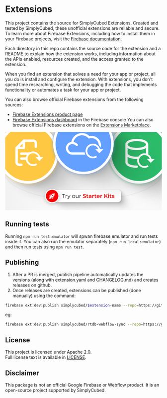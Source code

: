 # Extensions

This project contains the source for SimplyCubed Extensions. Created and tested by SimplyCubed, these unofficial extensions are reliable and secure. To learn more about Firebase Extensions, including how to install them in your Firebase projects, visit the [Firebase documentation](https://firebase.google.com/docs/extensions).

Each directory in this repo contains the source code for the extension and a README to explain how the extension works, including information about the APIs enabled, resources created, and the access granted to the extension.

When you find an extension that solves a need for your app or project, all you do is install and configure the extension. With extensions, you don't spend time researching, writing, and debugging the code that implements functionality or automates a task for your app or project.

You can also browse official Firebase extensions from the following sources:

- [Firebase Extensions product page](https://firebase.google.com/products/extensions)
- [Firebase Extensions dashboard](https://console.firebase.google.com/project/_/extensions/) in the Firebase console
  You can also browse official Firebase extensions on the [Extensions Marketplace](https://extensions.dev).

[![SimplyCubed Extensions: Starter Kits](starter-kits.png)](https://webevents.dev/)

## Running tests

Running `npm run test:emulator` will spwan firebase emulator and run tests inside it.
You can also run the emulator separately (`npm run local:emulator`) and then run tests using `npm run test`.

## Publishing

1. After a PR is merged, publish pipeline automatically updates the versions (along with extension.yaml and CHANGELOG.md) and creates releases on github.
2. Once releases are created, extensions can be published (done manually) using the command:

```bash
firebase ext:dev:publish simplycubed/$extension-name --repo=https://github.com/simplycubed/extensions --root=$extension-name --ref=$extension-release-tag
```

eg:

```bash
firebase ext:dev:publish simplycubed/rtdb-webflow-sync --repo=https://github.com/simplycubed/extensions --root=rtdb-webflow-sync --ref=rtdb-webflow-sync@0.2.4
```

## License

This project is licensed under Apache 2.0.  
Full license text is available in [LICENSE](LICENSE).

## Disclaimer

This package is not an official Google Firebase or Webflow product. It is an open-source project supported by SimplyCubed.
